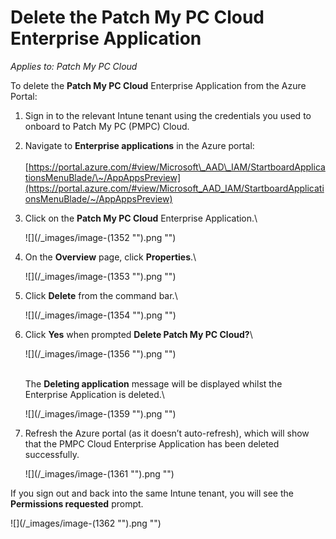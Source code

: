 # Delete the Patch My PC Cloud Enterprise Application

_Applies to: Patch My PC Cloud_

To delete the **Patch My PC Cloud** Enterprise Application from the Azure Portal:

1. Sign in to the relevant Intune tenant using the credentials you used to onboard to Patch My PC (PMPC) Cloud.
2. Navigate to **Enterprise applications** in the Azure portal:\
   \
   [https://portal.azure.com/#view/Microsoft\_AAD\_IAM/StartboardApplicationsMenuBlade/\~/AppAppsPreview](https://portal.azure.com/#view/Microsoft_AAD_IAM/StartboardApplicationsMenuBlade/~/AppAppsPreview)
3.  Click on the **Patch My PC Cloud** Enterprise Application.\


    ![](/_images/image-(1352 "").png "")


4.  On the **Overview** page, click **Properties**.\


    ![](/_images/image-(1353 "").png "")


5.  Click **Delete** from the command bar.\


    ![](/_images/image-(1354 "").png "")


6.  Click **Yes** when prompted **Delete Patch My PC Cloud?**\


    ![](/_images/image-(1356 "").png "")

    \
    The **Deleting application** message will be displayed whilst the Enterprise Application is deleted.\


    ![](/_images/image-(1359 "").png "")


7.  Refresh the Azure portal (as it doesn’t auto-refresh), which will show that the PMPC Cloud Enterprise Application has been deleted successfully.

    ![](/_images/image-(1361 "").png "")



If you sign out and back into the same Intune tenant, you will see the **Permissions requested** prompt.

![](/_images/image-(1362 "").png "")
